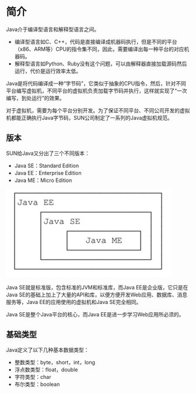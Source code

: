 # 简介

Java介于编译型语言和解释型语言之间。

* 编译型语言如C、C++，代码是直接编译成机器码执行，但是不同的平台（x86、ARM等）CPU的指令集不同，因此，需要编译出每一种平台的对应机器码。
* 解释型语言如Python、Ruby没有这个问题，可以由解释器直接加载源码然后运行，代价是运行效率太低。

Java是将代码编译成一种“字节码”，它类似于抽象的CPU指令，然后，针对不同平台编写虚拟机，不同平台的虚拟机负责加载字节码并执行，这样就实现了“一次编写，到处运行”的效果。

对于虚拟机，需要为每个平台分别开发。为了保证不同平台、不同公司开发的虚拟机都能正确执行Java字节码，SUN公司制定了一系列的Java虚拟机规范。

## 版本

SUN给Java又分出了三个不同版本：

* Java SE：Standard Edition
* Java EE：Enterprise Edition
* Java ME：Micro Edition

![](<../../.gitbook/assets/image (203).png>)

Java SE就是标准版，包含标准的JVM和标准库，而Java EE是企业版，它只是在Java SE的基础上加上了大量的API和库，以便方便开发Web应用、数据库、消息服务等，Java EE的应用使用的虚拟机和Java SE完全相同。

Java SE是整个Java平台的核心，而Java EE是进一步学习Web应用所必须的。

## 基础类型

Java定义了以下几种基本数据类型：

* 整数类型：byte，short，int，long
* 浮点数类型：float，double
* 字符类型：char
* 布尔类型：boolean
